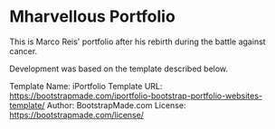 # Mharvellous Portfolio

This is Marco Reis' portfolio after his rebirth during the battle against cancer.

Development was based on the template described below.

Template Name: iPortfolio
Template URL: https://bootstrapmade.com/iportfolio-bootstrap-portfolio-websites-template/
Author: BootstrapMade.com
License: https://bootstrapmade.com/license/
